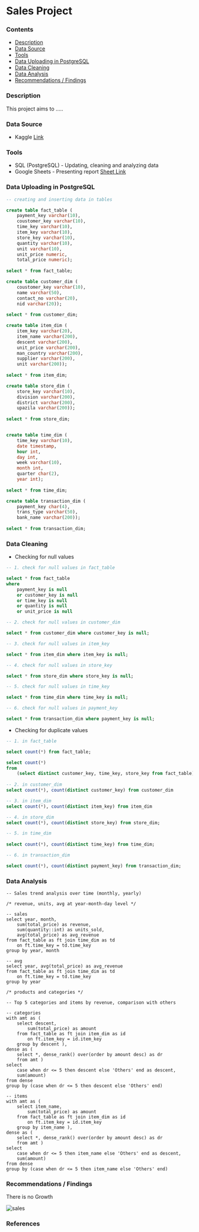 # Sales Project

### Contents
- [Description](#Description)
- [Data Source](#Data-Source)
- [Tools](#Tools)
- [Data Uploading in PostgreSQL](#Data-Uploading-in-PostgreSQL)
- [Data Cleaning](#Data-Cleaning)
- [Data Analysis](#Data-Analysis)
- [Recommendations / Findings](#Recommendations--Findings)

### Description

This project aims to .....

### Data Source
-  Kaggle [Link](https://www.kaggle.com/datasets/mmohaiminulislam/ecommerce-data-analysis)

### Tools
- SQL (PostgreSQL) - Updating, cleaning and analyzing data
- Google Sheets - Presenting report [Sheet Link](https://docs.google.com/spreadsheets/d/1RD8amgf98O40_lbTmLqcBZX6MZahbqNT_aFWPCENHL0/edit?gid=0#gid=0)

### Data Uploading in PostgreSQL

```sql
-- creating and inserting data in tables

create table fact_table (
	payment_key varchar(10),
	coustomer_key varchar(10),
	time_key varchar(10),
	item_key varchar(10),
	store_key varchar(10),
	quantity varchar(10),
	unit varchar(10),
	unit_price numeric,
	total_price numeric);
 
select * from fact_table;

create table customer_dim (
	coustomer_key varchar(10),
	name varchar(50),
	contact_no varchar(20),
	nid varchar(20));
	
select * from customer_dim;

create table item_dim (
	item_key varchar(20),
	item_name varchar(200),
	descent varchar(200),
	unit_price varchar(200),
	man_country varchar(200),
	supplier varchar(200),
	unit varchar(200));
	
select * from item_dim;

create table store_dim (
	store_key varchar(10),
	division varchar(200),
	district varchar(200),
	upazila varchar(200));
	
select * from store_dim;


create table time_dim (
	time_key varchar(10),
	date timestamp,
	hour int,
	day int,
	week varchar(10),
	month int,
	quarter char(2),
	year int);
	
select * from time_dim;

create table transaction_dim (
	payment_key char(4),
	trans_type varchar(50),
	bank_name varchar(200));
	
select * from transaction_dim;
```

### Data Cleaning 

- Checking for null values

```sql
-- 1. check for null values in fact_table

select * from fact_table
where 
	payment_key is null
	or customer_key is null
	or time_key is null
	or quantity is null
	or unit_price is null

-- 2. check for null values in customer_dim

select * from customer_dim where customer_key is null;

-- 3. check for null values in item_key

select * from item_dim where item_key is null;

-- 4. check for null values in store_key

select * from store_dim where store_key is null;

-- 5. check for null values in time_key

select * from time_dim where time_key is null;

-- 6. check for null values in payment_key

select * from transaction_dim where payment_key is null;
```

- Checking for duplicate values

```sql
-- 1. in fact_table

select count(*) from fact_table;

select count(*)
from
	(select distinct customer_key, time_key, store_key from fact_table) as x
 
-- 2. in customer_dim
select count(*), count(distinct customer_key) from customer_dim

-- 3. in item_dim
select count(*), count(distinct item_key) from item_dim

-- 4. in store_dim
select count(*), count(distinct store_key) from store_dim;

-- 5. in time_dim
					   
select count(*), count(distinct time_key) from time_dim;

-- 6. in transaction_dim

select count(*), count(distinct payment_key) from transaction_dim; 
```

### Data Analysis

```
-- Sales trend analysis over time (monthly, yearly) 

/* revenue, units, avg at year-month-day level */

-- sales 
select year, month, 
	sum(total_price) as revenue,
	sum(quantity::int) as units_sold,
	avg(total_price) as avg_revenue
from fact_table as ft join time_dim as td
	on ft.time_key = td.time_key
group by year, month

-- avg
select year, avg(total_price) as avg_revenue
from fact_table as ft join time_dim as td
	on ft.time_key = td.time_key
group by year

/* products and categories */

-- Top 5 categories and items by revenue, comparison with others

-- categories
with amt as ( 
	select descent,
		sum(total_price) as amount
	from fact_table as ft join item_dim as id
		on ft.item_key = id.item_key
	group by descent ),
dense as ( 
	select *, dense_rank() over(order by amount desc) as dr
	from amt )
select 
	case when dr <= 5 then descent else 'Others' end as descent,
	sum(amount)
from dense
group by (case when dr <= 5 then descent else 'Others' end)

-- items
with amt as ( 
	select item_name,
		sum(total_price) as amount
	from fact_table as ft join item_dim as id
		on ft.item_key = id.item_key
	group by item_name ),
dense as ( 
	select *, dense_rank() over(order by amount desc) as dr
	from amt )
select 
	case when dr <= 5 then item_name else 'Others' end as descent,
	sum(amount)
from dense
group by (case when dr <= 5 then item_name else 'Others' end)
```

### Recommendations / Findings
There is no Growth

![sales](https://github.com/user-attachments/assets/6223a6ea-9cb4-4d1e-b972-b5b93b9465d6)

### References



